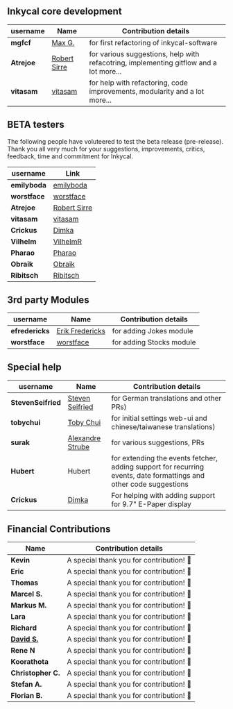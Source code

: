 ## Inkycal core development
| username | Name | Contribution details |
| --- | --- | --- |
| **mgfcf** | [Max G.](https://github.com/mgfcf) | for first refactoring of inkycal-software |
| **Atrejoe**| [Robert Sirre](https://github.com/Atrejoe)| for various suggestions, help with refacotring, implementing gitflow and a lot more...|
| **vitasam** | [vitasam](https://github.com/vitasam)| for help with refactoring, code improvements, modularity and a lot more... |

## BETA testers
The following people have voluteered to test the beta release (pre-release). Thank you all very much for your suggestions, improvements, critics, feedback, time and commitment for Inkycal.

| username | Link |
| --- | --- |
| **emilyboda** | [emilyboda](https://github.com/emilyboda)|
| **worstface** | [worstface](https://github.com/worstface)|
| **Atrejoe**| [Robert Sirre](https://github.com/Atrejoe)|
| **vitasam** | [vitasam](https://github.com/vitasam)|
| **Crickus** | [Dimka](https://github.com/Crickus) |
| **Vilhelm**| [VilhelmR](https://github.com/VilhelmR) |
| **Pharao** | [Pharao]() |
| **Obraik** | [Obraik]() |
| **Ribitsch** | [Ribitsch](https://github.com/Ribitsch)|

## 3rd party Modules
| username | Name | Contribution details |
| --- | --- | --- |
| **efredericks** | [Erik Fredericks](https://github.com/efredericks) | for adding Jokes module |
| **worstface** | [worstface](https://github.com/worstface)| for adding Stocks module |

## Special help
| username | Name | Contribution details |
| --- | --- | --- |
| **StevenSeifried** | [Steven Seifried](https://github.com/StevenSeifried) | for German translations and other PRs) |
| **tobychui** | [Toby Chui](https://github.com/tobychui) | for initial settings web-ui and chinese/taiwanese translations) |
| **surak** | [Alexandre Strube](https://github.com/surak) | for various suggestions, PRs |
| **Hubert** | Hubert |for extending the events fetcher, adding support for recurring events, date formattings and other code suggestions|
| **Crickus** | [Dimka](https://github.com/Crickus) | For helping with adding support for 9.7" E-Paper display|

## Financial Contributions
| Name | Contribution details |
| --- | --- |
| **Kevin** | A special thank you for contribution! :tada: |
| **Eric** | A special thank you for contribution! :tada: |
| **Thomas** |  A special thank you for contribution! :tada: |
| **Marcel S.** | A special thank you for contribution! :tada: |
| **Markus M.** | A special thank you for contribution! :tada: |
| **Lara** | A special thank you for contribution! :tada: |
| **Richard** | A special thank you for contribution! :tada: |
| **[David S.](https://github.com/piimp)** | A special thank you for contribution! :tada: |
| **Rene N** |  A special thank you for contribution! :tada: |
| **Koorathota** |  A special thank you for contribution! :tada: |
| **Christopher C.** | A special thank you for contribution! :tada: |
| **Stefan A.** | A special thank you for contribution! :tada: |
| **Florian B.** | A special thank you for contribution! :tada: |
